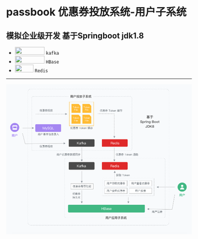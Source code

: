 # passbook 优惠券投放系统-用户子系统

## 模拟企业级开发 基于Springboot jdk1.8
* [<img width="80" height="21" src="http://kafka.apache.org/images/logo.png">](http://kafka.apache.org) `kafka`
* [<img width="80" height="21" src="http://hbase.apache.org/images/hbase_logo_with_orca_large.png">](http://hbase.apache.org) `HBase`
* [<img width="50" height="21" src="https://redis.io/images/redis-white.png">](https://redis.io) `Redis`
___
![优惠券投放系统设计架构图](https://github.com/jacksonCLyu/cardpackage/blob/develop/merchants/src/main/resources/img/cardbag.png)

